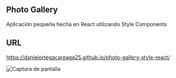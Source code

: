 ## Photo Gallery

Aplicación pequeña hecha en React utilizando Style Components

## URL

https://danielortegacareaga25.github.io/photo-gallery-style-react/

![Captura de pantalla](/sreenshots/screen01.PNG)
